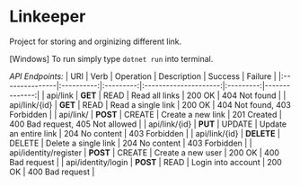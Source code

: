 # Linkeeper
Project for storing and orginizing different link.

[Windows] To run simply type `dotnet run` into terminal.

_API Endpoints:_
|       URI      |    Verb    | Operation | Description           |  Success  |    Failure    |
|:---------------|:----------:|:---------:|:---------------------:|:---------:|--------------:|
| api/link      |  **GET**   |    READ   | Read all links        |   200 OK  | 404 Not found |
| api/link/{id} |  **GET**   |    READ   | Read a single link    |   200 OK  | 404 Not found, 403 Forbidden |
| api/link/     |  **POST**  |   CREATE  | Create a new link     |   201 Created  | 400 Bad request, 405 Not allowed |
| api/link/{id} |  **PUT**   |   UPDATE  | Update an entire link |   204 No content  | 403 Forbidden |
| api/link/{id} | **DELETE** |   DELETE  | Delete a single link  |   204 No content  | 403 Forbidden |
| api/identity/register | **POST** | CREATE | Create a new user | 200 OK | 400 Bad request |
| api/identity/login | **POST** | READ | Login into account | 200 OK | 400 Bad request |